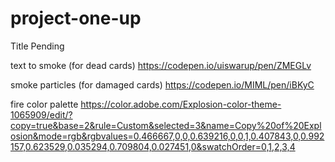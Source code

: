 # project-one-up
Title Pending

text to smoke (for dead cards)
https://codepen.io/uiswarup/pen/ZMEGLv

smoke particles (for damaged cards)
https://codepen.io/MIML/pen/iBKyC

fire color palette
https://color.adobe.com/Explosion-color-theme-1065909/edit/?copy=true&base=2&rule=Custom&selected=3&name=Copy%20of%20Explosion&mode=rgb&rgbvalues=0.466667,0,0,0.639216,0,0,1,0.407843,0,0.992157,0.623529,0.035294,0.709804,0.027451,0&swatchOrder=0,1,2,3,4

